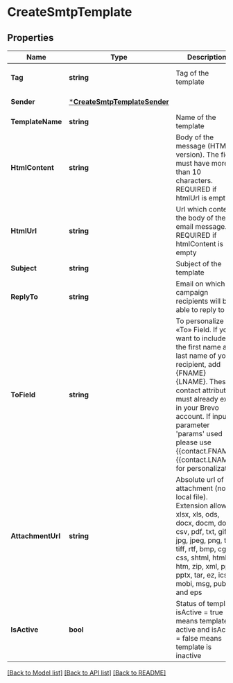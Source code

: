 # CreateSmtpTemplate

## Properties
Name | Type | Description | Notes
------------ | ------------- | ------------- | -------------
**Tag** | **string** | Tag of the template | [optional] [default to null]
**Sender** | [***CreateSmtpTemplateSender**](createSmtpTemplateSender.md) |  | [default to null]
**TemplateName** | **string** | Name of the template | [default to null]
**HtmlContent** | **string** | Body of the message (HTML version). The field must have more than 10 characters. REQUIRED if htmlUrl is empty | [optional] [default to null]
**HtmlUrl** | **string** | Url which contents the body of the email message. REQUIRED if htmlContent is empty | [optional] [default to null]
**Subject** | **string** | Subject of the template | [default to null]
**ReplyTo** | **string** | Email on which campaign recipients will be able to reply to | [optional] [default to null]
**ToField** | **string** | To personalize the «To» Field. If you want to include the first name and last name of your recipient, add {FNAME} {LNAME}. These contact attributes must already exist in your Brevo account. If input parameter &#39;params&#39; used please use {{contact.FNAME}} {{contact.LNAME}} for personalization | [optional] [default to null]
**AttachmentUrl** | **string** | Absolute url of the attachment (no local file). Extension allowed: xlsx, xls, ods, docx, docm, doc, csv, pdf, txt, gif, jpg, jpeg, png, tif, tiff, rtf, bmp, cgm, css, shtml, html, htm, zip, xml, ppt, pptx, tar, ez, ics, mobi, msg, pub and eps | [optional] [default to null]
**IsActive** | **bool** | Status of template. isActive &#x3D; true means template is active and isActive &#x3D; false means template is inactive | [optional] [default to null]

[[Back to Model list]](../README.md#documentation-for-models) [[Back to API list]](../README.md#documentation-for-api-endpoints) [[Back to README]](../README.md)


